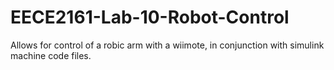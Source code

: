 # EECE2161-Lab-10-Robot-Control
Allows for control of a robic arm with a wiimote, in conjunction with simulink machine code files.

